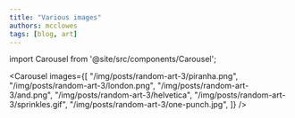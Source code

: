 ```yaml
---
title: "Various images"
authors: mcclowes
tags: [blog, art]
---
```


import Carousel from '@site/src/components/Carousel';

<!--truncate-->

<Carousel 
  images={[
    "/img/posts/random-art-3/piranha.png",
    "/img/posts/random-art-3/london.png",
    "/img/posts/random-art-3/and.png",
    "/img/posts/random-art-3/helvetica",
    "/img/posts/random-art-3/sprinkles.gif",
    "/img/posts/random-art-3/one-punch.jpg",
  ]}
/>